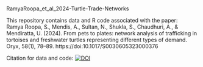 # 
RamyaRoopa_et_al_2024-Turtle-Trade-Networks

This repository contains data and R code associated with the paper:
<br>
Ramya Roopa, S., Mendis, A., Sultan, N., Shukla, S., Chaudhuri, A., & Mendiratta, U. (2024). From pets to plates: network analysis of trafficking in tortoises and freshwater turtles representing different types of demand. Oryx, 58(1), 78–89. 
https://doi:10.1017/S0030605323000376

Citation for data and code: [![DOI](https://zenodo.org/badge/670940948.svg)](https://zenodo.org/badge/latestdoi/670940948)
